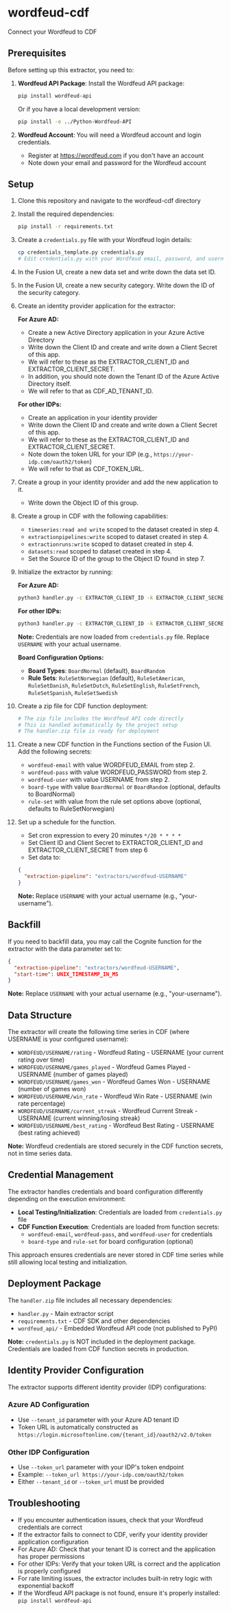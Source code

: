 # wordfeud-cdf
Connect your Wordfeud to CDF

## Prerequisites

Before setting up this extractor, you need to:

1. **Wordfeud API Package**: Install the Wordfeud API package:
   ```bash
   pip install wordfeud-api
   ```
   Or if you have a local development version:
   ```bash
   pip install -e ../Python-Wordfeud-API
   ```

2. **Wordfeud Account**: You will need a Wordfeud account and login credentials.
   - Register at https://wordfeud.com if you don't have an account
   - Note down your email and password for the Wordfeud account

## Setup

1. Clone this repository and navigate to the wordfeud-cdf directory
2. Install the required dependencies:
   ```bash
   pip install -r requirements.txt
   ```
3. Create a `credentials.py` file with your Wordfeud login details:
   ```bash
   cp credentials_template.py credentials.py
   # Edit credentials.py with your Wordfeud email, password, and username
   ```
4. In the Fusion UI, create a new data set and write down the data set ID.
5. In the Fusion UI, create a new security category. Write down the ID of the security category.
6. Create an identity provider application for the extractor:
   
   **For Azure AD:**
   - Create a new Active Directory application in your Azure Active Directory
   - Write down the Client ID and create and write down a Client Secret of this app.
   - We will refer to these as the EXTRACTOR_CLIENT_ID and EXTRACTOR_CLIENT_SECRET.
   - In addition, you should note down the Tenant ID of the Azure Active Directory itself.
   - We will refer to that as CDF_AD_TENANT_ID.
   
   **For other IDPs:**
   - Create an application in your identity provider
   - Write down the Client ID and create and write down a Client Secret of this app.
   - We will refer to these as the EXTRACTOR_CLIENT_ID and EXTRACTOR_CLIENT_SECRET.
   - Note down the token URL for your IDP (e.g., `https://your-idp.com/oauth2/token`)
   - We will refer to that as CDF_TOKEN_URL.

7. Create a group in your identity provider and add the new application to it.
   - Write down the Object ID of this group.

8. Create a group in CDF with the following capabilities:
   - `timeseries:read and write` scoped to the dataset created in step 4. 
   - `extractionpipelines:write` scoped to dataset created in step 4.
   - `extractionruns:write` scoped to dataset created in step 4.
   - `datasets:read` scoped to dataset created in step 4.
   - Set the Source ID of the group to the Object ID found in step 7.

9. Initialize the extractor by running:
   
   **For Azure AD:**
   ```bash
   python3 handler.py -c EXTRACTOR_CLIENT_ID -k EXTRACTOR_CLIENT_SECRET -t CDF_AD_TENANT_ID -p CDF_PROJECT -b CDF_CLUSTER_BASE_URL -i True -d DATA_SET_ID -a SECURITY_CATEGORY_ID --board_type BoardNormal --rule_set RuleSetNorwegian --extraction_pipeline extractors/wordfeud-USERNAME
   ```
   
   **For other IDPs:**
   ```bash
   python3 handler.py -c EXTRACTOR_CLIENT_ID -k EXTRACTOR_CLIENT_SECRET --token_url CDF_TOKEN_URL -p CDF_PROJECT -b CDF_CLUSTER_BASE_URL -i True -d DATA_SET_ID -a SECURITY_CATEGORY_ID --board_type BoardNormal --rule_set RuleSetNorwegian --extraction_pipeline extractors/wordfeud-USERNAME
   ```
   
   **Note:** Credentials are now loaded from `credentials.py` file. Replace `USERNAME` with your actual username.
   
   **Board Configuration Options:**
   - **Board Types**: `BoardNormal` (default), `BoardRandom`
   - **Rule Sets**: `RuleSetNorwegian` (default), `RuleSetAmerican`, `RuleSetDanish`, `RuleSetDutch`, `RuleSetEnglish`, `RuleSetFrench`, `RuleSetSpanish`, `RuleSetSwedish`
10. Create a zip file for CDF function deployment:
    ```bash
    # The zip file includes the Wordfeud API code directly
    # This is handled automatically by the project setup
    # The handler.zip file is ready for deployment
    ```
11. Create a new CDF function in the Functions section of the Fusion UI.
    Add the following secrets:
    - `wordfeud-email` with value WORDFEUD_EMAIL from step 2.
    - `wordfeud-pass` with value WORDFEUD_PASSWORD from step 2.
    - `wordfeud-user` with value USERNAME from step 2.
    - `board-type` with value `BoardNormal` or `BoardRandom` (optional, defaults to BoardNormal)
    - `rule-set` with value from the rule set options above (optional, defaults to RuleSetNorwegian)
12. Set up a schedule for the function.
    - Set cron expression to every 20 minutes `*/20 * * * *`
    - Set Client ID and Client Secret to EXTRACTOR_CLIENT_ID and EXTRACTOR_CLIENT_SECRET from step 6
    - Set data to:
    ```json
    {
      "extraction-pipeline": "extractors/wordfeud-USERNAME"
    }
    ```
    **Note:** Replace `USERNAME` with your actual username (e.g., "your-username").

## Backfill

If you need to backfill data, you may call the Cognite function for the extractor with the data parameter set to:

```json
{
  "extraction-pipeline": "extractors/wordfeud-USERNAME",
  "start-time": UNIX_TIMESTAMP_IN_MS
}
```

**Note:** Replace `USERNAME` with your actual username (e.g., "your-username").

## Data Structure

The extractor will create the following time series in CDF (where USERNAME is your configured username):

- `WORDFEUD/USERNAME/rating` - Wordfeud Rating - USERNAME (your current rating over time)
- `WORDFEUD/USERNAME/games_played` - Wordfeud Games Played - USERNAME (number of games played)
- `WORDFEUD/USERNAME/games_won` - Wordfeud Games Won - USERNAME (number of games won)
- `WORDFEUD/USERNAME/win_rate` - Wordfeud Win Rate - USERNAME (win rate percentage)
- `WORDFEUD/USERNAME/current_streak` - Wordfeud Current Streak - USERNAME (current winning/losing streak)
- `WORDFEUD/USERNAME/best_rating` - Wordfeud Best Rating - USERNAME (best rating achieved)

**Note:** Wordfeud credentials are stored securely in the CDF function secrets, not in time series data.

## Credential Management

The extractor handles credentials and board configuration differently depending on the execution environment:

- **Local Testing/Initialization**: Credentials are loaded from `credentials.py` file
- **CDF Function Execution**: Credentials are loaded from function secrets:
  - `wordfeud-email`, `wordfeud-pass`, and `wordfeud-user` for credentials
  - `board-type` and `rule-set` for board configuration (optional)

This approach ensures credentials are never stored in CDF time series while still allowing local testing and initialization.

## Deployment Package

The `handler.zip` file includes all necessary dependencies:

- `handler.py` - Main extractor script
- `requirements.txt` - CDF SDK and other dependencies
- `wordfeud_api/` - Embedded Wordfeud API code (not published to PyPI)

**Note:** `credentials.py` is NOT included in the deployment package. Credentials are loaded from CDF function secrets in production.

## Identity Provider Configuration

The extractor supports different identity provider (IDP) configurations:

### Azure AD Configuration
- Use `--tenant_id` parameter with your Azure AD tenant ID
- Token URL is automatically constructed as `https://login.microsoftonline.com/{tenant_id}/oauth2/v2.0/token`

### Other IDP Configuration
- Use `--token_url` parameter with your IDP's token endpoint
- Example: `--token_url https://your-idp.com/oauth2/token`
- Either `--tenant_id` or `--token_url` must be provided

## Troubleshooting

- If you encounter authentication issues, check that your Wordfeud credentials are correct
- If the extractor fails to connect to CDF, verify your identity provider application configuration
- For Azure AD: Check that your tenant ID is correct and the application has proper permissions
- For other IDPs: Verify that your token URL is correct and the application is properly configured
- For rate limiting issues, the extractor includes built-in retry logic with exponential backoff
- If the Wordfeud API package is not found, ensure it's properly installed: `pip install wordfeud-api` 